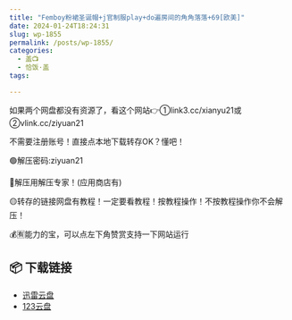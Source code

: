 ```yaml
---
title: "Femboy粉裙圣诞帽+j官制服play+do遍房间的角角落落+69[欧美]"
date: 2024-01-24T18:24:31
slug: wp-1855
permalink: /posts/wp-1855/
categories:
  - 盖📺
  - 恰饭·盖
tags:

---
```


如果两个网盘都没有资源了，看这个网站👉①link3.cc/xianyu21或②vlink.cc/ziyuan21

不需要注册账号！直接点本地下载转存OK？懂吧！

🟢解压密码:ziyuan21

🔵解压用解压专家！(应用商店有)

🟡转存的链接网盘有教程！一定要看教程！按教程操作！不按教程操作你不会解压！

💰🈶能力的宝，可以点左下角赞赏支持一下网站运行

## 📦 下载链接
- [迅雷云盘](https://blziyuan21.com/pay-download/1855?key=40bd78436d&down_id=0)
- [123云盘](https://blziyuan21.com/pay-download/1855?key=40bd78436d&down_id=1)


